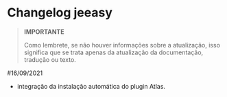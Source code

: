 # Changelog jeeasy

>**IMPORTANTE**
>
>Como lembrete, se não houver informações sobre a atualização, isso significa que se trata apenas da atualização da documentação, tradução ou texto.

#16/09/2021

- integração da instalação automática do plugin Atlas.
